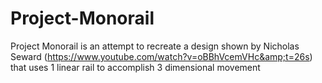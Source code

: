 # Project-Monorail
Project Monorail is an attempt to recreate a design shown by Nicholas Seward (https://www.youtube.com/watch?v=oBBhVcemVHc&amp;t=26s) that uses 1 linear rail to accomplish 3 dimensional movement
